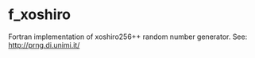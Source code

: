 # f_xoshiro
Fortran implementation of xoshiro256++ random number generator. See: http://prng.di.unimi.it/

